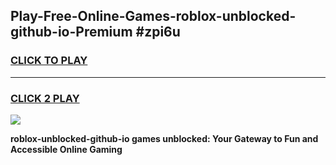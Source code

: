 
## Play-Free-Online-Games-roblox-unblocked-github-io-Premium #zpi6u
<h3>
<a href="https://premium.freeplayer.one?title=roblox-unblocked-github-io&ref=8M">CLICK TO PLAY</a></h3>
<hr>

<h3>
<a href="https://premium.freeplayer.one?title=roblox-unblocked-github-io&ref=8M">CLICK 2 PLAY</a>
  
</h3>

<a href="https://premium.freeplayer.one?title=roblox-unblocked-github-io&ref=8M"><img src="https://clearcache.store/games.png"></a>


**roblox-unblocked-github-io games unblocked: Your Gateway to Fun and Accessible Online Gaming**

